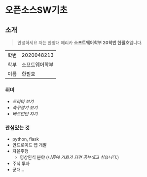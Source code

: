 # 오픈소스SW기초

## 소개
> 안녕하세요 저는 한양대 에리카 **소프트웨어학부 20학번 한필호**입니다. <br>
<table>
  <tr>
    <td>학번</td>
    <td>2020048213</td>
  </tr>
  <tr>
    <td>학부</td>
    <td>소프트웨어학부</td>
  </tr>
  <tr>
    <td>이름</td>
    <td>한필호</td>
  </tr>
</table>

### 취미
* *드라마 보기*
* *축구경기 보기*
* *배드민턴 치기*

### 관심있는 것
+ python, flask
+ 안드로이드 앱 개발
+ 자율주행
  + 영상인식 분야 (*나중에 기회가 되면 공부해고 싶습니다.*)
+ 주식 투자
+ 군대...
